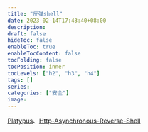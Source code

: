 ```yaml
---
title: "反弹shell"
date: 2023-02-14T17:43:40+08:00
description:
draft: false
hideToc: false
enableToc: true
enableTocContent: false
tocFolding: false
tocPosition: inner
tocLevels: ["h2", "h3", "h4"]
tags: []
series:
categories: ["安全"]
image:
---
```

[Platypus](https://github.com/WangYihang/Platypus)、[Http-Asynchronous-Reverse-Shell](https://github.com/onSec-fr/Http-Asynchronous-Reverse-Shell)

